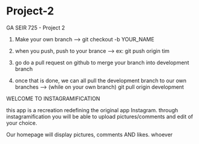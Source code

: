 # Project-2
GA SEIR 725 - Project 2



1) Make your own branch
--> git checkout -b YOUR_NAME

2) when you push, push to your brance
--> ex: git push origin tim

3) go do a pull request on github to merge your branch into development branch

4) once that is done, we can all pull the development branch to our own branches
--> (while on your own branch) git pull origin development


WELCOME TO INSTAGRAMIFICATION

this app is a recreation redefining the original app Instagram.
through instagramification you will be able to upload pictures/comments and edit of your choice.

Our homepage will display pictures, comments AND likes.
whoever